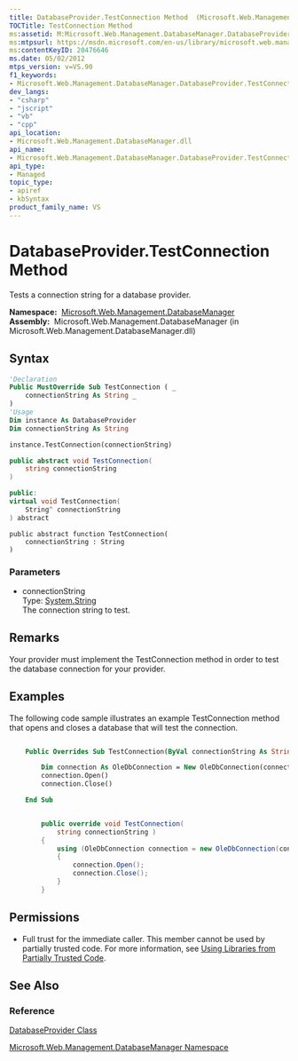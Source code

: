 ```yaml
---
title: DatabaseProvider.TestConnection Method  (Microsoft.Web.Management.DatabaseManager)
TOCTitle: TestConnection Method
ms:assetid: M:Microsoft.Web.Management.DatabaseManager.DatabaseProvider.TestConnection(System.String)
ms:mtpsurl: https://msdn.microsoft.com/en-us/library/microsoft.web.management.databasemanager.databaseprovider.testconnection(v=VS.90)
ms:contentKeyID: 20476646
ms.date: 05/02/2012
mtps_version: v=VS.90
f1_keywords:
- Microsoft.Web.Management.DatabaseManager.DatabaseProvider.TestConnection
dev_langs:
- "csharp"
- "jscript"
- "vb"
- "cpp"
api_location:
- Microsoft.Web.Management.DatabaseManager.dll
api_name:
- Microsoft.Web.Management.DatabaseManager.DatabaseProvider.TestConnection
api_type:
- Managed
topic_type:
- apiref
- kbSyntax
product_family_name: VS
---
```


# DatabaseProvider.TestConnection Method

Tests a connection string for a database provider.

**Namespace:**  [Microsoft.Web.Management.DatabaseManager](microsoft-web-management-databasemanager-namespace.md)  
**Assembly:**  Microsoft.Web.Management.DatabaseManager (in Microsoft.Web.Management.DatabaseManager.dll)

## Syntax

```vb
'Declaration
Public MustOverride Sub TestConnection ( _
    connectionString As String _
)
'Usage
Dim instance As DatabaseProvider
Dim connectionString As String

instance.TestConnection(connectionString)
```

```csharp
public abstract void TestConnection(
    string connectionString
)
```

```cpp
public:
virtual void TestConnection(
    String^ connectionString
) abstract
```

```jscript
public abstract function TestConnection(
    connectionString : String
)
```

### Parameters

  - connectionString  
    Type: [System.String](https://msdn.microsoft.com/library/s1wwdcbf)  
    The connection string to test.  

## Remarks

Your provider must implement the TestConnection method in order to test the database connection for your provider.

## Examples

The following code sample illustrates an example TestConnection method that opens and closes a database that will test the connection.

```vb

    Public Overrides Sub TestConnection(ByVal connectionString As String)

        Dim connection As OleDbConnection = New OleDbConnection(connectionString)
        connection.Open()
        connection.Close()

    End Sub

```

```csharp

        public override void TestConnection(
            string connectionString )
        {
            using (OleDbConnection connection = new OleDbConnection(connectionString))
            {
                connection.Open();
                connection.Close();
            }
        }

```

## Permissions

  - Full trust for the immediate caller. This member cannot be used by partially trusted code. For more information, see [Using Libraries from Partially Trusted Code](https://msdn.microsoft.com/library/8skskf63).

## See Also

### Reference

[DatabaseProvider Class](databaseprovider-class-microsoft-web-management-databasemanager.md)

[Microsoft.Web.Management.DatabaseManager Namespace](microsoft-web-management-databasemanager-namespace.md)

